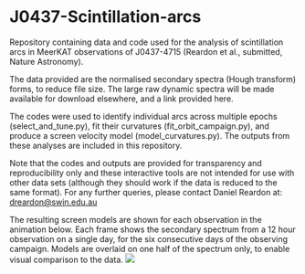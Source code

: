 # J0437-Scintillation-arcs

Repository containing data and code used for the analysis of scintillation arcs in MeerKAT observations of J0437-4715 (Reardon et al., submitted, Nature Astronomy).

The data provided are the normalised secondary spectra (Hough transform) forms, to reduce file size. The large raw dynamic spectra will be made available for download elsewhere, and a link provided here.

The codes were used to identify individual arcs across multiple epochs (select_and_tune.py), fit their curvatures (fit_orbit_campaign.py), and produce a screen velocity model (model_curvatures.py). The outputs from these analyses are included in this repository.

Note that the codes and outputs are provided for transparency and reproducibility only and these interactive tools are not intended for use with other data sets (although they should work if the data is reduced to the same format). For any further queries, please contact Daniel Reardon at: dreardon@swin.edu.au

The resulting screen models are shown for each observation in the animation below. Each frame shows the secondary spectrum from a 12 hour observation on a single day, for the six consecutive days of the observing campaign. Models are overlaid on one half of the spectrum only, to enable visual comparison to the data.
![](https://github.com/danielreardon/J0437-Scintillation-arcs/blob/main/animations/model_animation.gif?raw=true)
